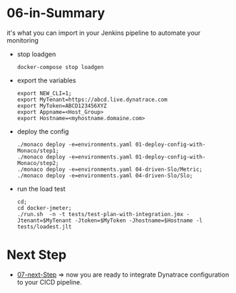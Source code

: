  # 06-in-Summary 
it's what you can import in your Jenkins pipeline to automate your monitoring 
      
- stop loadgen
      
      docker-compose stop loadgen

- export the variables

      export NEW_CLI=1;
      export MyTenant=https://abcd.live.dynatrace.com
      export MyToken=ABCD123456XYZ
      export Appname=<Host_Group>
      export Hostname=<myhostname.domaine.com>


- deploy the config

      ./monaco deploy -e=environments.yaml 01-deploy-config-with-Monaco/step1;
      ./monaco deploy -e=environments.yaml 01-deploy-config-with-Monaco/step2;
      ./monaco deploy -e=environments.yaml 04-driven-Slo/Metric;
      ./monaco deploy -e=environments.yaml 04-driven-Slo/Slo;
      
- run the load test 
      
      cd;
      cd docker-jmeter;
      ./run.sh  -n -t tests/test-plan-with-integration.jmx -Jtenant=$MyTenant -Jtoken=$MyToken -Jhostname=$Hostname -l tests/loadest.jlt
  
 # Next Step
- [07-next-Step](https://github.com/ace-dynatrace-lab/ace-load-testing-automation/tree/main/07-next-Step) => now you are ready to integrate Dynatrace configuration to your CICD pipeline.
